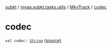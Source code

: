 [subkt](../../index.md) / [myaa.subkt.tasks.utils](../index.md) / [MkvTrack](index.md) / [codec](./codec.md)

# codec

`val codec: `[`String`](https://kotlinlang.org/api/latest/jvm/stdlib/kotlin/-string/index.html) [(source)](https://github.com/Myaamori/SubKt/blob/0.1.13/src/main/kotlin/myaa/subkt/tasks/utils/mkvmerge.kt#L114)